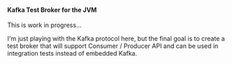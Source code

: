 #### Kafka Test Broker for the JVM

This is work in progress...

I'm just playing with the Kafka protocol here, but the final goal is to create a test broker that will support Consumer / Producer API and can be used in integration tests instead of embedded Kafka.